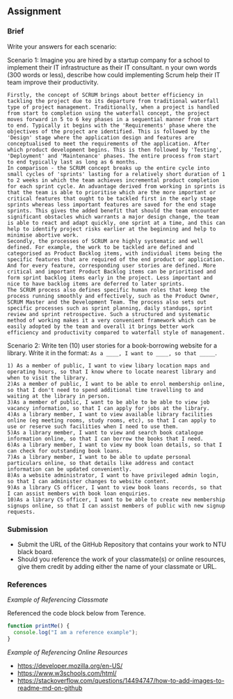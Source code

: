 ## Assignment

### Brief

Write your answers for each scenario:

Scenario 1:
Imagine you are hired by a startup company for a school to implement their IT infrastructure as their IT consultant. n your own words (300 words or less), describe how could implementing Scrum help their IT team improve their productivity.

```
Firstly, the concept of SCRUM brings about better efficiency in tackling the project due to its departure from traditional waterfall type of project management. Traditionally, when a project is handled from start to completion using the waterfall concept, the project moves forward in 5 to 6 key phases in a sequential manner from start to end. Typically it begins with the 'Requirements' phase where the objectives of the project are identified. This is followed by the 'Design' stage where the application design and features are conceptualised to meet the requirements of the application. After which product development begins. This is then followed by 'Testing', 'Deployment' and 'Maintenance' phases. The entire process from start to end typically last as long as 6 months.
In comparison - the SCRUM concept breaks up the entire cycle into small cycles of 'sprints' lasting for a relatively short duration of 1 to 2 weeks in which the team achieves incremental product completion for each sprint cycle. An advantage derived from working in sprints is that the team is able to prioritise which are the more important or critical features that ought to be tackled first in the early stage sprints whereas less important features are saved for the end stage sprints. This gives the added benefit that should the team encounter significant obstacles which warrants a major design change, the team is able to react and adapt quickly, one sprint at a time, and this can help to identify project risks earlier at the beginning and help to minimise abortive work.
Secondly, the processes of SCRUM are highly systematic and well defined. For example, the work to be tackled are defined and categorised as Product Backlog items, with individual items being the specific features that are required of the end product or application. And for every feature, corresponding user stories are defined. More critical and important Product Backlog items can be prioritised and form sprint backlog items early in the project. Less important and nice to have backlog items are deferred to later sprints.
The SCRUM process also defines specific human roles that keep the process running smoothly and effectively, such as the Product Owner, SCRUM Master and the Development Team. The process also sets out specific processes such as sprint planning, daily standups, sprint review and sprint retrospective. Such a structured and systematic method of working makes it a very convenient framework which can be easily adopted by the team and overall it brings better work efficiency and productivity compared to waterfall style of management.

```

Scenario 2:
Write ten (10) user stories for a book-borrowing website for a library. Write it in the format: `As a ____, I want to ____, so that _____`.

```
1) As a member of public, I want to view libary location maps and operating hours, so that I know where to locate nearest library and when to visit the library.
2)As a member of public, I want to be able to enrol membership online, so that I don't need to spend additional time travelling to and waiting at the library in person.
3)As a member of public, I want to be able to be able to view job vacancy information, so that I can apply for jobs at the library.
4)As a library member, I want to view available library facilities online (eg meeting rooms, study rooms, etc), so that I can apply to use or reserve such facilities when I need to use them.
5)As a library member, I want to view and search book catalogue information online, so that I can borrow the books that I need.
6)As a library member, I want to view my book loan details, so that I can check for outstanding book loans.
7)As a library member, I want to be able to update personal particulars online, so that details like address and contact information can be updated conveniently.
8)As a website administrator, I want to have privileged admin login, so that I can administer changes to website content.
9)As a library CS officer, I want to view book loans records, so that I can assist members with book loan enquiries.
10)As a library CS officer, I want to be able to create new membership signups online, so that I can assist members of public with new signup requests.

```

### Submission

- Submit the URL of the GitHub Repository that contains your work to NTU black board.
- Should you reference the work of your classmate(s) or online resources, give them credit by adding either the name of your classmate or URL.

### References

_Example of Referencing Classmate_

Referenced the code block below from Terence.

```js
function printMe() {
  console.log("I am a reference example");
}
```

_Example of Referencing Online Resources_

- https://developer.mozilla.org/en-US/
- https://www.w3schools.com/html/
- https://stackoverflow.com/questions/14494747/how-to-add-images-to-readme-md-on-github
